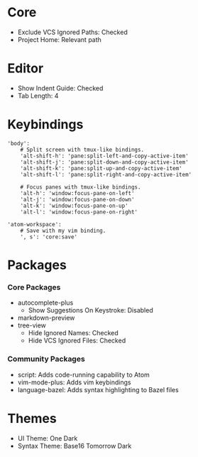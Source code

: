 # Core
* Exclude VCS Ignored Paths: Checked
* Project Home: Relevant path

# Editor
* Show Indent Guide: Checked
* Tab Length: 4

# Keybindings
    'body':
        # Split screen with tmux-like bindings.
        'alt-shift-h': 'pane:split-left-and-copy-active-item'
        'alt-shift-j': 'pane:split-down-and-copy-active-item'
        'alt-shift-k': 'pane:split-up-and-copy-active-item'
        'alt-shift-l': 'pane:split-right-and-copy-active-item'

        # Focus panes with tmux-like bindings.
        'alt-h': 'window:focus-pane-on-left'
        'alt-j': 'window:focus-pane-on-down'
        'alt-k': 'window:focus-pane-on-up'
        'alt-l': 'window:focus-pane-on-right'

    'atom-workspace':
        # Save with my vim binding.
        ', s': 'core:save'

# Packages

### Core Packages
* autocomplete-plus
    * Show Suggestions On Keystroke: Disabled
* markdown-preview
* tree-view
    * Hide Ignored Names: Checked
    * Hide VCS Ignored Files: Checked

### Community Packages
* script: Adds code-running capability to Atom
* vim-mode-plus: Adds vim keybindings
* language-bazel: Adds syntax highlighting to Bazel files

# Themes
* UI Theme: One Dark
* Syntax Theme: Base16 Tomorrow Dark

